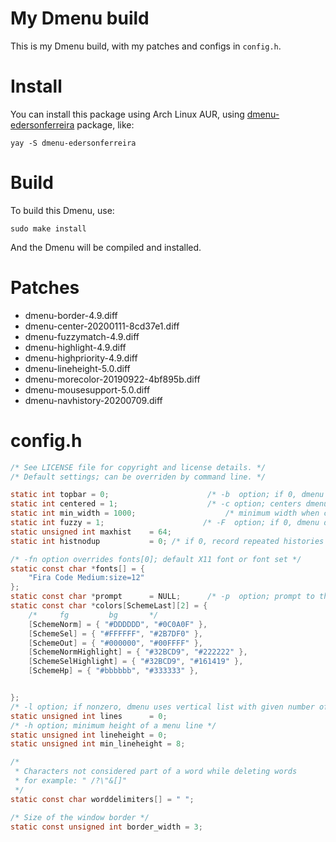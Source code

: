# My Dmenu build

This is my Dmenu build, with my patches and configs in `config.h`.

# Install

You can install this package using Arch Linux AUR, using [dmenu-edersonferreira](https://aur.archlinux.org/packages/dmenu-edersonferreira) package, like:

```
yay -S dmenu-edersonferreira
```

# Build

To build this Dmenu, use:

```
sudo make install
```

And the Dmenu will be compiled and installed.

# Patches

- dmenu-border-4.9.diff
- dmenu-center-20200111-8cd37e1.diff
- dmenu-fuzzymatch-4.9.diff
- dmenu-highlight-4.9.diff
- dmenu-highpriority-4.9.diff
- dmenu-lineheight-5.0.diff
- dmenu-morecolor-20190922-4bf895b.diff
- dmenu-mousesupport-5.0.diff
- dmenu-navhistory-20200709.diff

# config.h

```c
/* See LICENSE file for copyright and license details. */
/* Default settings; can be overriden by command line. */

static int topbar = 0;                      /* -b  option; if 0, dmenu appears at bottom     */
static int centered = 1;                    /* -c option; centers dmenu on screen */
static int min_width = 1000;                    /* minimum width when centered */
static int fuzzy = 1;                      /* -F  option; if 0, dmenu doesn't use fuzzy matching     */
static unsigned int maxhist    = 64;
static int histnodup           = 0;	/* if 0, record repeated histories */

/* -fn option overrides fonts[0]; default X11 font or font set */
static const char *fonts[] = {
	"Fira Code Medium:size=12"
};
static const char *prompt      = NULL;      /* -p  option; prompt to the left of input field */
static const char *colors[SchemeLast][2] = {
	/*     fg         bg       */
	[SchemeNorm] = { "#DDDDDD", "#0C0A0F" },
	[SchemeSel] = { "#FFFFFF", "#2B7DF0" },
	[SchemeOut] = { "#000000", "#00FFFF" },
	[SchemeNormHighlight] = { "#32BCD9", "#222222" },
	[SchemeSelHighlight] = { "#32BCD9", "#161419" },
	[SchemeHp] = { "#bbbbbb", "#333333" },


};
/* -l option; if nonzero, dmenu uses vertical list with given number of lines */
static unsigned int lines      = 0;
/* -h option; minimum height of a menu line */
static unsigned int lineheight = 0;
static unsigned int min_lineheight = 8;

/*
 * Characters not considered part of a word while deleting words
 * for example: " /?\"&[]"
 */
static const char worddelimiters[] = " ";

/* Size of the window border */
static const unsigned int border_width = 3;
```
